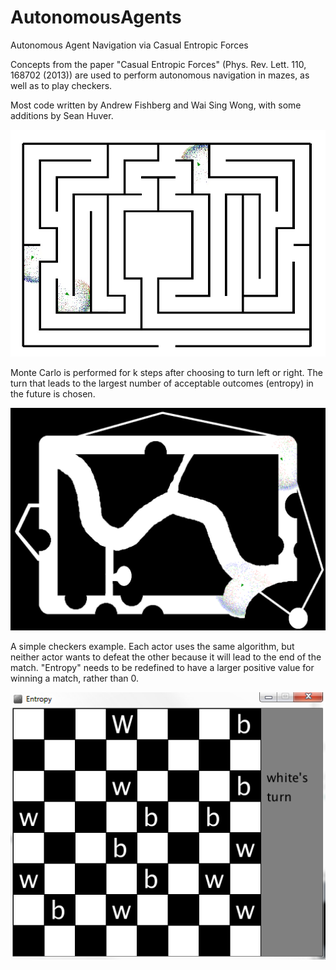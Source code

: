 # AutonomousAgents
Autonomous Agent Navigation via Casual Entropic Forces

Concepts from the paper "Casual Entropic Forces" (Phys. Rev. Lett. 110, 168702 (2013)) are used to perform autonomous navigation in mazes, as well as to play checkers. 

Most code written by Andrew Fishberg and Wai Sing Wong, with some additions by Sean Huver. 

![alt tag](https://github.com/huvers/AutonomousAgents/blob/master/examples/autonomy3%20(3).jpg)

Monte Carlo is performed for k steps after choosing to turn left or right. The turn that leads to the largest number of acceptable outcomes (entropy) in the future is chosen. 


![alt tag](https://github.com/huvers/AutonomousAgents/blob/master/examples/autonomy2%20(1).png)

A simple checkers example. Each actor uses the same algorithm, but neither actor wants to defeat the other because it will lead to the end of the match. "Entropy" needs to be redefined to have a larger positive value for winning a match, rather than 0. 

![alt tag](https://github.com/huvers/AutonomousAgents/blob/master/examples/checkers.png)
